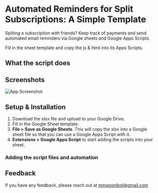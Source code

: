 
# Automated Reminders for Split Subscriptions: A Simple Template

Spliting a subscription with friends? Keep track of payments and send automated email reminders via Google sheets and Google Apps Scripts. 

Fill in the sheet template and copy the js & html into its Apps Scripts.


## What the script does


## Screenshots

![App Screenshot](https://via.placeholder.com/468x300?text=App+Screenshot+Here)


## Setup & Installation

1. Download the xlsx file and upload to your Google Drive.
2. Fill in the Google Sheet template.
3. **File > Save as Google Sheets**. This will copy the xlsx into a Google sheet file so that you can use a Google Apps Script with it.
4. **Extensions > Google Apps Script** to start adding the scripts into your sheet.

### Adding the script files and automation

## Feedback

If you have any feedback, please reach out at mmagsmbol@gmail.com

